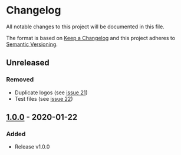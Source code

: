# Changelog

All notable changes to this project will be documented in this file.

The format is based on [Keep a Changelog](http://keepachangelog.com/en/1.0.0/)
and this project adheres to [Semantic Versioning](http://semver.org/spec/v2.0.0.html).

## Unreleased

### Removed
- Duplicate logos (see [issue 21](https://gitlab.ilabt.imec.be/yarrrml/spec/issues/21))
- Test files (see [issue 22](https://gitlab.ilabt.imec.be/yarrrml/spec/issues/22))

## [1.0.0] - 2020-01-22

### Added
- Release v1.0.0

[1.0.0]: https://gitlab.ilabt.imec.be/yarrrml/spec/-/tags/v1.0.0
